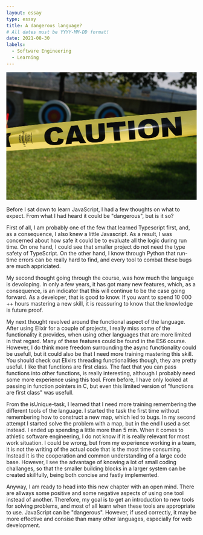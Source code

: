 ```yaml
---
layout: essay
type: essay
title: A dangerous language?
# All dates must be YYYY-MM-DD format!
date: 2021-08-30
labels:
  - Software Engineering
  - Learning
---
```


<img class="ui medium right floated rounded image" src="../images/caution-454360_1920.jpg">

Before I sat down to learn JavaScript, I had a few thoughts on what to expect. From what I had heard it could be "dangerous", but is it so? 

First of all, I am probably one of the few that learned Typescript first, and, as a consequence, I also knew a little Javascript. As a result, I was concerned about how safe it could be to evaluate all the logic during run time. On one hand, I could see that smaller project do not need the type safety of TypeScript. On the other hand, I know through Python that run-time errors can be really hard to find, and every tool to combat these bugs are much appriciated. 

My second thought going through the course, was how much the language is devoloping. In only a few years, it has got many new features, which, as a consequence, is an indicator that this will continue to be the case going forward. As a developer, that is good to know. If you want to spend 10 000 ++ hours mastering a new skill, it is reassuring to know that the knowledge is future proof. 

My next thought revolved around the functional aspect of the language. After using Elixir for a couple of projects, I really miss some of the functionality it provides, when using other languages that are more limited in that regard. Many of these features could be found in the ES6 course. However, I do think more freedom surrounding the async functionality could be usefull, but it could also be that I need more training mastering this skill. You should check out Elixirs threading functionalities though, they are pretty useful. I like that functions are first class. The fact that you can pass functions into other functions, is really interesting, although I probably need some more experience using this tool. From before, I have only looked at passing in function pointers in C, but even this limited version of "functions are first class" was usefull. 

From the isUnique-task, I learned that I need more training remembering the different tools of the language. I started the task the first time without remembering how to construct a new map, which led to bugs. In my second attempt I started solve the problem with a map, but in the end I used a set instead. I ended up spending a little more than 5 min. When it comes to athletic software engineering, I do not know if it is really relevant for most work situation. I could be wrong, but from my experience working in a team, it is not the writing of the actual code that is the most time consuming. Instead it is the cooperation and common understanding of a large code base. However, I see the advantage of knowing a lot of small coding challanges, so that the smaller building blocks in a larger system can be created skillfully, being both concise and fastly implemented.

Anyway, I am ready to head into this new chapter with an open mind. There are allways some positive and some negative aspects of using one tool instead of another. Therefore, my goal is to get an introduction to new tools for solving problems, and most of all learn when these tools are appropriate to use. JavaScript can be "dangerous". However, if used correctly, it may be more effective and consise than many other languages, especially for web development. 
